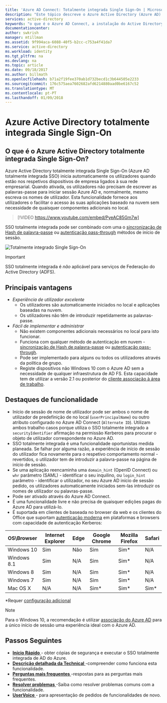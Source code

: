 ```yaml
---
title: 'Azure AD Connect: Totalmente integrada Single Sign-On | Microsoft Docs'
description: "Este tópico descreve o Azure Active Directory (Azure AD) totalmente integrada Single Sign-On e como permite-lhe fornecer verdadeiro-início de sessão único para os utilizadores empresariais de ambiente de trabalho dentro da sua rede empresarial."
services: active-directory
keywords: "o que é o Azure AD Connect, a instalação do Active Directory, os componentes necessários para o Azure AD, SSO, o início de sessão único"
documentationcenter: 
author: swkrish
manager: mtillman
ms.assetid: 9f994aca-6088-40f5-b2cc-c753a4f41da7
ms.service: active-directory
ms.workload: identity
ms.tgt_pltfrm: na
ms.devlang: na
ms.topic: article
ms.date: 09/18/2017
ms.author: billmath
ms.openlocfilehash: b71a2f19fee370ab1d732becd1c3b644505e2233
ms.sourcegitcommit: 176c575aea7602682afd6214880aad0be6167c52
ms.translationtype: MT
ms.contentlocale: pt-PT
ms.lasthandoff: 01/09/2018
---
```

# <a name="azure-active-directory-seamless-single-sign-on"></a>Azure Active Directory totalmente integrada Single Sign-On

## <a name="what-is-azure-active-directory-seamless-single-sign-on"></a>O que é o Azure Active Directory totalmente integrada Single Sign-On?

Azure Active Directory totalmente integrada Single Sign-On (Azure AD totalmente integrada SSO) inicia automaticamente os utilizadores quando estão nos respetivos dispositivos de empresa ligados à sua rede empresarial. Quando ativada, os utilizadores não precisam de escrever as palavras-passe para iniciar sessão Azure AD e, normalmente, mesmo escreva os nomes de utilizador. Esta funcionalidade fornece aos utilizadores o facilitar o acesso às suas aplicações baseado na nuvem sem necessidade de quaisquer componentes adicionais no local.

>[!VIDEO https://www.youtube.com/embed/PyeAC85Gm7w]

SSO totalmente integrada pode ser combinado com uma o [sincronização de Hash de palavra-passe](active-directory-aadconnectsync-implement-password-synchronization.md) ou [autenticação pass-through](active-directory-aadconnect-pass-through-authentication.md) métodos de início de sessão.

![Totalmente integrado Single Sign-On](./media/active-directory-aadconnect-sso/sso1.png)

>[!IMPORTANT]
>SSO totalmente integrada é _não_ aplicável para serviços de Federação do Active Directory (ADFS).

## <a name="key-benefits"></a>Principais vantagens

- *Experiência de utilizador excelente*
  - Os utilizadores são automaticamente iniciados no local e aplicações baseadas na nuvem.
  - Os utilizadores não têm de introduzir repetidamente as palavras-passe.
- *Fácil de implementar e administrar*
  - Não existem componentes adicionais necessários no local para isto funcionar.
  - Funciona com qualquer método de autenticação em nuvem - [sincronização de Hash de palavra-passe](active-directory-aadconnectsync-implement-password-synchronization.md) ou [autenticação pass-through](active-directory-aadconnect-pass-through-authentication.md).
  - Pode ser implementado para alguns ou todos os utilizadores através da política de grupo.
  - Registe dispositivos não Windows 10 com o Azure AD sem a necessidade de qualquer infraestrutura de AD FS. Esta capacidade tem de utilizar a versão 2.1 ou posterior do [cliente associação à área de trabalho](https://www.microsoft.com/download/details.aspx?id=53554).

## <a name="feature-highlights"></a>Destaques de funcionalidade

- Início de sessão de nome de utilizador pode ser ambos o nome de utilizador de predefinição de no local (`userPrincipalName`) ou outro atributo configurado no Azure AD Connect (`Alternate ID`). Utilizam ambos trabalho casos porque utiliza o SSO totalmente integrado a `securityIdentifier` afirmação na permissão Kerberos para procurar o objeto de utilizador correspondente no Azure AD.
- SSO totalmente integrada é uma funcionalidade oportunistas medida planeada. Se falhar por alguma razão, a experiência de início de sessão do utilizador fica novamente para o respetivo comportamento normal - revertidos, o utilizador tem de introduzir a palavra-passe na página de início de sessão.
- Se uma aplicação reencaminha uma `domain_hint` (OpenID Connect) ou `whr` parâmetro (SAML) - identificar o seu inquilino, ou `login_hint` parâmetro - identificar o utilizador, no seu Azure AD início de sessão pedido, os utilizadores automaticamente iniciados sem-las introduzir os nomes de utilizador ou palavras-passe.
- Pode ser ativado através do Azure AD Connect.
- É uma funcionalidade livre e não precisa de quaisquer edições pagas do Azure AD para utilizá-lo.
- É suportada em clientes de baseada no browser da web e os clientes do Office que suportam [autenticação moderna](https://aka.ms/modernauthga) em plataformas e browsers com capacidade de autenticação Kerberos:

| OS\Browser |Internet Explorer|Edge|Google Chrome|Mozilla Firefox|Safari|
| --- | --- |--- | --- | --- | -- 
|Windows 10|Sim|Não|Sim|Sim\*|N/A
|Windows 8.1|Sim|N/A|Sim|Sim\*|N/A
|Windows 8|Sim|N/A|Sim|Sim\*|N/A
|Windows 7|Sim|N/A|Sim|Sim\*|N/A
|Mac OS X|N/A|N/A|Sim\*|Sim\*|Sim\*

\*Requer [configuração adicional](active-directory-aadconnect-sso-quick-start.md#browser-considerations)

>[!NOTE]
>Para o Windows 10, a recomendação é utilizar [associação do Azure AD](../active-directory-azureadjoin-overview.md) para a único início de sessão uma experiência ideal com o Azure AD.

## <a name="next-steps"></a>Passos Seguintes

- [**Início Rápido** ](active-directory-aadconnect-sso-quick-start.md) - obter cópias de segurança e executar o SSO totalmente integrada de AD do Azure.
- [**Descrição detalhada da Technical** ](active-directory-aadconnect-sso-how-it-works.md) -compreender como funciona esta funcionalidade.
- [**Perguntas mais frequentes** ](active-directory-aadconnect-sso-faq.md) -respostas para as perguntas mais frequentes.
- [**Resolver problemas** ](active-directory-aadconnect-troubleshoot-sso.md) -Saiba como resolver problemas comuns com a funcionalidade.
- [**UserVoice** ](https://feedback.azure.com/forums/169401-azure-active-directory/category/160611-directory-synchronization-aad-connect) - para apresentação de pedidos de funcionalidades de novo.
